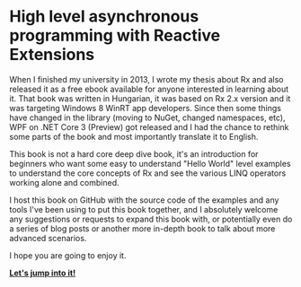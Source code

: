 # High level asynchronous programming with Reactive Extensions

When I finished my university in 2013, I wrote my thesis about Rx and also released it as a free ebook available for anyone interested in learning about it. That book was written in Hungarian, it was based on Rx 2.x version and it was targeting Windows 8 WinRT app developers. Since then some things have changed in the library (moving to NuGet, changed namespaces, etc), WPF on .NET Core 3 (Preview) got released and I had the chance to rethink some parts of the book and most importantly translate it to English.

This book is not a hard core deep dive book, it's an introduction for beginners who want some easy to understand "Hello World" level examples to understand the core concepts of Rx and see the various LINQ operators working alone and combined.

I host this book on GitHub with the source code of the examples and any tools I've been using to put this book together, and I absolutely welcome any suggestions or requests to expand this book with, or potentially even do a series of blog posts or another more in-depth book to talk about more advanced scenarios.

I hope you are going to enjoy it.

**[Let's jump into it!](Draft.md)**

